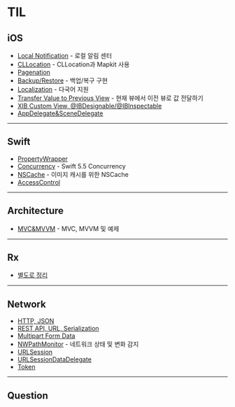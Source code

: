 # TIL

## iOS

- [Local Notification](TIL/Local_Notification.md) - 로컬 알림 센터  
- [CLLocation](TIL/CLLocation.md) - CLLocation과 Mapkit 사용  
- [Pagenation](TIL/Pagenation.md)
- [Backup/Restore](TIL/Backup_Restore.md) - 백업/복구 구현  
- [Localization](TIL/Localization.md) - 다국어 지원  
- [Transfer Value to Previous View](TIL/TransferValueToPreviousView.md) - 현재 뷰에서 이전 뷰로 값 전달하기
- [XIB Custom View, @IBDesignable/@IBInspectable](TIL/Custom_UIView_XIB.md)
- [AppDelegate&SceneDelegate](TIL/AppDelegate&SceneDelegate.md)
---

## Swift
- [PropertyWrapper](TIL/PropertyWrapper.md)
- [Concurrency](TIL/Concurrency.md) - Swift 5.5 Concurrency
- [NSCache](TIL/NSCache.md) - 이미지 캐시를 위한 NSCache
- [AccessControl](TIL/AccessControl.md)
---

## Architecture

- [MVC&MVVM](TIL/MVC&MVVM.md) - MVC, MVVM 및 예제

---

## Rx
- [별도로 정리](https://github.com/JD-man/StudyRx)

---

## Network

- [HTTP, JSON](TIL/HTTP_JSON.md)
- [REST API, URL, Serialization](TIL/RESTAPI_URL_Serialization.md)
- [Multipart Form Data](TIL/Multipart_Form_Data.md)
- [NWPathMonitor](TIL/NWPathMonitor.md) - 네트워크 상태 및 변화 감지  
- [URLSession](TIL/URLSession.md)
- [URLSessionDataDelegate](TIL/URLSessionDataDelegate.md)
- [Token](TIL/Token.md)

---

## Question